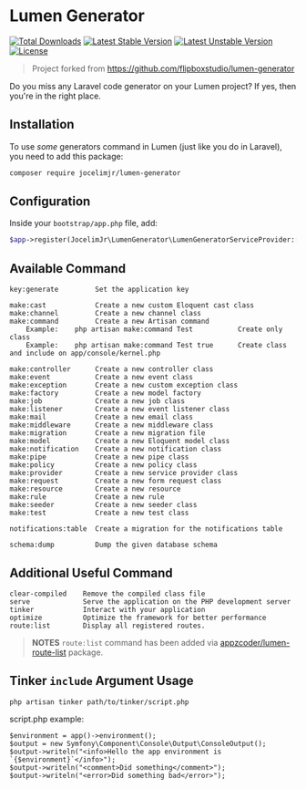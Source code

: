 # Lumen Generator

[![Total Downloads](https://poser.pugx.org/jocelimjr/lumen-generator/d/total.svg)](https://packagist.org/packages/jocelimjr/lumen-generator)
[![Latest Stable Version](https://poser.pugx.org/jocelimjr/lumen-generator/v/stable.svg)](https://packagist.org/packages/jocelimjr/lumen-generator)
[![Latest Unstable Version](https://poser.pugx.org/jocelimjr/lumen-generator/v/unstable.svg)](https://packagist.org/packages/jocelimjr/lumen-generator)
[![License](https://poser.pugx.org/jocelimjr/lumen-generator/license.svg)](https://packagist.org/packages/jocelimjr/lumen-generator)

> Project forked from https://github.com/flipboxstudio/lumen-generator

Do you miss any Laravel code generator on your Lumen project?
If yes, then you're in the right place.

## Installation

To use _some_ generators command in Lumen (just like you do in Laravel), you need to add this package:

```sh
composer require jocelimjr/lumen-generator
```

## Configuration

Inside your `bootstrap/app.php` file, add:

```php
$app->register(JocelimJr\LumenGenerator\LumenGeneratorServiceProvider::class);
```

## Available Command

```
key:generate         Set the application key

make:cast            Create a new custom Eloquent cast class
make:channel         Create a new channel class
make:command         Create a new Artisan command
    Example:    php artisan make:command Test           Create only class
    Example:    php artisan make:command Test true      Create class and include on app/console/kernel.php

make:controller      Create a new controller class
make:event           Create a new event class
make:exception       Create a new custom exception class
make:factory         Create a new model factory
make:job             Create a new job class
make:listener        Create a new event listener class
make:mail            Create a new email class
make:middleware      Create a new middleware class
make:migration       Create a new migration file
make:model           Create a new Eloquent model class
make:notification    Create a new notification class
make:pipe            Create a new pipe class
make:policy          Create a new policy class
make:provider        Create a new service provider class
make:request         Create a new form request class
make:resource        Create a new resource
make:rule            Create a new rule
make:seeder          Create a new seeder class
make:test            Create a new test class

notifications:table  Create a migration for the notifications table

schema:dump          Dump the given database schema
```

## Additional Useful Command

```
clear-compiled    Remove the compiled class file
serve             Serve the application on the PHP development server
tinker            Interact with your application
optimize          Optimize the framework for better performance
route:list        Display all registered routes.
```

> **NOTES** `route:list` command has been added via [appzcoder/lumen-route-list](https://github.com/appzcoder/lumen-route-list) package.

## Tinker `include` Argument Usage

`php artisan tinker path/to/tinker/script.php`

script.php example:
```
$environment = app()->environment();
$output = new Symfony\Component\Console\Output\ConsoleOutput();
$output->writeln("<info>Hello the app environment is `{$environment}`</info>");
$output->writeln("<comment>Did something</comment>");
$output->writeln("<error>Did something bad</error>");
```
